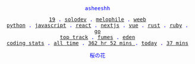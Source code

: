 <p align="center" style="color:blue"><samp>asheeshh</samp></p>        <p align="center" style="color:blue">        <samp>            <a href="">19</a> .            <a href="">solodev</a> .            <a href="">melophile</a> .            <a href="">weeb</a></br>            <a href="https://python.org/">python</a> .            <a href="https://nodejs.org/">javascript</a> .            <a href="https://reactjs.org/">react</a> .            <a href="https://nextjs.org/">nextjs</a> .            <a href="https://vuejs.org/">vue</a> .            <a href="https://rust-lang.org/">rust</a> .            <a href="https://ruby-lang.org/en/">ruby</a> .            <a href="https://go.dev/">go</a></br>            <a href="https://open.spotify.com/track/7fJALFBexDXzu0QdatF5O4">top track</a> .            <a href="https://open.spotify.com/track/7fJALFBexDXzu0QdatF5O4">fumes</a> .            <a href="https://open.spotify.com/track/7fJALFBexDXzu0QdatF5O4">eden</a></br>            <a href="https://wakatime.com/@asheeshh">coding stats</a> .            <a href="https://wakatime.com/@asheeshh">all time</a> .            <a href="https://wakatime.com/@asheeshh">            362 hr 52 mins        </a> .            <a href="https://wakatime.com/@asheeshh">today</a> .            <a href="https://wakatime.com/@asheeshh">37 mins</a>        </samp>        </p>        <p align="center" style="color:blue"><samp>桜の花</samp></p>